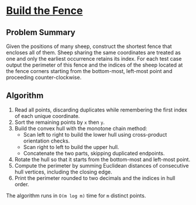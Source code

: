 # [Build the Fence](https://www.spoj.com/problems/BSHEEP/)

## Problem Summary
Given the positions of many sheep, construct the shortest fence that encloses all of them. Sheep sharing the same coordinates are treated as one and only the earliest occurrence retains its index. For each test case output the perimeter of this fence and the indices of the sheep located at the fence corners starting from the bottom-most, left-most point and proceeding counter-clockwise.

## Algorithm
1. Read all points, discarding duplicates while remembering the first index of each unique coordinate.
2. Sort the remaining points by `x` then `y`.
3. Build the convex hull with the monotone chain method:
   - Scan left to right to build the lower hull using cross-product orientation checks.
   - Scan right to left to build the upper hull.
   - Concatenate the two parts, skipping duplicated endpoints.
4. Rotate the hull so that it starts from the bottom-most and left-most point.
5. Compute the perimeter by summing Euclidean distances of consecutive hull vertices, including the closing edge.
6. Print the perimeter rounded to two decimals and the indices in hull order.

The algorithm runs in `O(m log m)` time for `m` distinct points.
